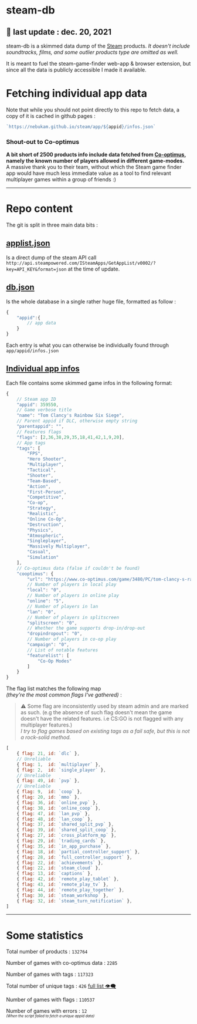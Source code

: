 # steam-db
## :calendar: last update : __dec. 20, 2021__
steam-db is a skimmed data dump of the [Steam](https://store.steampowered.com/) products.  *It doesn't include soundtracks, films, and some outlier products type are omitted as well.*  

It is meant to fuel the steam-game-finder web-app & browser extension, but since all the data is publicly accessible I made it available.

# Fetching individual app data
Note that while you should not point directly to this repo to fetch data, a copy of it is cached in github pages :
```js
`https://nebukam.github.io/steam/app/${appid}/infos.json`
```

### Shout-out to Co-optimus
__A bit short of 2500 products info include data fetched from [Co-optimus](https://www.co-optimus.com/), namely the known number of players allowed in different game-modes.__  
A massive thank you to their team, without which the Steam game finder app would have much less immediate value as a tool to find relevant multiplayer games within a group of friends :)

---

# Repo content

The git is split in three main data bits :
## [applist.json](https://github.com/Nebukam/steam-db/blob/main/applist.json)
Is a direct dump of the steam API call `http://api.steampowered.com/ISteamApps/GetAppList/v0002/?key=API_KEY&format=json` at the time of update.
  
## [db.json](https://github.com/Nebukam/steam-db/blob/main/db.json)
Is the whole database in a single rather huge file, formatted as follow :
```js
{
    "appid":{
        // app data
    }
}
```
Each entry is what you can otherwise be individually found through `app/appid/infos.json`
  
## [Individual app infos](https://github.com/Nebukam/steam-db/tree/main/app)
Each file contains some skimmed game infos in the following format:
```js
{
    // Steam app ID
    "appid": 359550,
    // Game verbose title
    "name": "Tom Clancy's Rainbow Six Siege", 
    // Parent appid if DLC, otherwise empty string
    "parentappid": "", 
    // Features flags
    "flags": [2,36,38,29,35,18,41,42,1,9,20], 
    // App tags
    "tags": [ 
        "FPS",
        "Hero Shooter",
        "Multiplayer",
        "Tactical",
        "Shooter",
        "Team-Based",
        "Action",
        "First-Person",
        "Competitive",
        "Co-op",
        "Strategy",
        "Realistic",
        "Online Co-Op",
        "Destruction",
        "Physics",
        "Atmospheric",
        "Singleplayer",
        "Massively Multiplayer",
        "Casual",
        "Simulation"
    ],
    // Co-optimus data (false if couldn't be found)
    "cooptimus": { 
        "url": "https://www.co-optimus.com/game/3480/PC/tom-clancy-s-rainbow-six-siege.html",
        // Number of players in local play
        "local": "0", 
        // Number of players in online play
        "online": "5", 
        // Number of players in lan
        "lan": "0", 
        // Number of players in splitscreen
        "splitscreen": "0", 
        // Whether the game supports drop-in/drop-out
        "dropindropout": "0", 
        // Number of players in co-op play
        "campaign": "0", 
        // List of notable features
        "featurelist": [ 
            "Co-Op Modes"
        ]
    }
}
```

The flag list matches the following map  
*(they're the most common flags I've gathered)* :
> :warning: Some flag are inconsistently used by steam admin and are marked as such. (e.g the absence of such flag doesn't mean the game doesn't have the related features. i.e CS:GO is not flagged with any multiplayer features.)   
*I try to flag games based on existing tags as a fail safe, but this is not a rock-solid method.*

```js
[
    { flag: 21, id: `dlc` },
    // Unreliable
    { flag: 1,  id: `multiplayer` },
    { flag: 2,  id: `single_player` },
    // Unreliable
    { flag: 49, id: `pvp` },
    // Unreliable
    { flag: 9,  id: `coop` }, 
    { flag: 20, id: `mmo` },
    { flag: 36, id: `online_pvp` },
    { flag: 38, id: `online_coop` },
    { flag: 47, id: `lan_pvp` },
    { flag: 48, id: `lan_coop` },
    { flag: 37, id: `shared_split_pvp` },
    { flag: 39, id: `shared_split_coop` },
    { flag: 27, id: `cross_platform_mp` },
    { flag: 29, id: `trading_cards` },
    { flag: 35, id: `in_app_purchase` },
    { flag: 18, id: `partial_controller_support` },
    { flag: 28, id: `full_controller_support` },
    { flag: 22, id: `achievements` },
    { flag: 22, id: `steam_cloud` },
    { flag: 13, id: `captions` },
    { flag: 42, id: `remote_play_tablet` },
    { flag: 43, id: `remote_play_tv` },
    { flag: 44, id: `remote_play_together` },
    { flag: 30, id: `steam_workshop` },
    { flag: 32, id: `steam_turn_notification` },
]
```
---
# Some statistics

Total number of products : `132764`  

Number of games with co-optimus data : `2285`  

Number of games with tags : `117323`  

Total number of unique tags : `426` [full list :eye_speech_bubble:](https://github.com/Nebukam/steam-db/blob/main/tags.json)

Number of games with flags : `110537`  

Number of games with errors : `12`  
<sup><sup>*(When the script failed to fetch a unique appid data)*</sup></sup>



